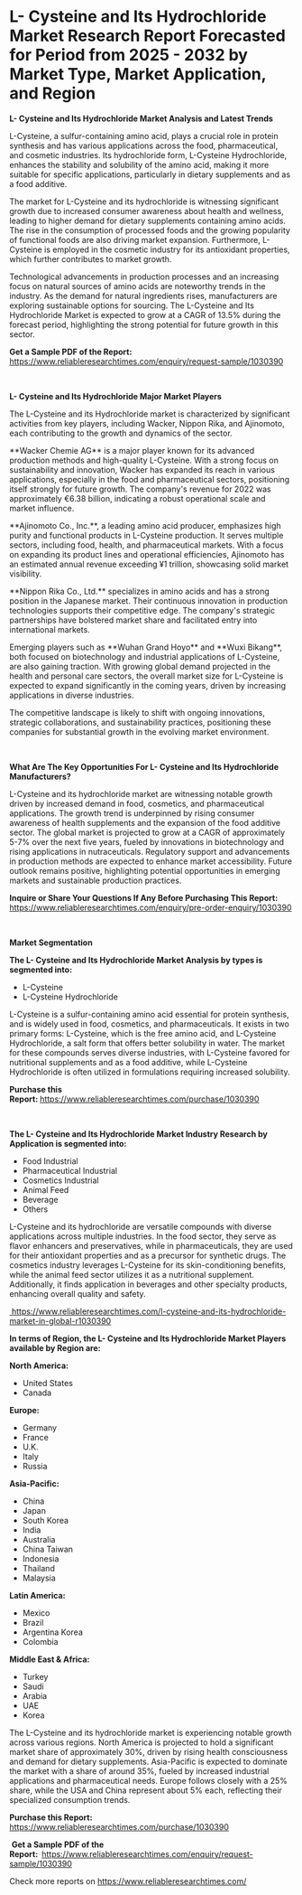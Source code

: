 <p><h1>L- Cysteine and Its Hydrochloride Market Research Report Forecasted for Period from 2025 -  2032 by Market Type, Market Application, and Region</h1></p><p><strong>L- Cysteine and Its Hydrochloride Market Analysis and Latest Trends</strong></p>
<p><p>L-Cysteine, a sulfur-containing amino acid, plays a crucial role in protein synthesis and has various applications across the food, pharmaceutical, and cosmetic industries. Its hydrochloride form, L-Cysteine Hydrochloride, enhances the stability and solubility of the amino acid, making it more suitable for specific applications, particularly in dietary supplements and as a food additive.</p><p>The market for L-Cysteine and its hydrochloride is witnessing significant growth due to increased consumer awareness about health and wellness, leading to higher demand for dietary supplements containing amino acids. The rise in the consumption of processed foods and the growing popularity of functional foods are also driving market expansion. Furthermore, L-Cysteine is employed in the cosmetic industry for its antioxidant properties, which further contributes to market growth.</p><p>Technological advancements in production processes and an increasing focus on natural sources of amino acids are noteworthy trends in the industry. As the demand for natural ingredients rises, manufacturers are exploring sustainable options for sourcing. The L-Cysteine and Its Hydrochloride Market is expected to grow at a CAGR of 13.5% during the forecast period, highlighting the strong potential for future growth in this sector.</p></p>
<p><strong>Get a Sample PDF of the Report:&nbsp;</strong> <a href="https://www.reliableresearchtimes.com/enquiry/request-sample/1030390?utm_campaign=2638&utm_medium=2&utm_source=Github&utm_content=ia&utm_term=21032025&utm_id=l-cysteine-and-its-hydrochloride">https://www.reliableresearchtimes.com/enquiry/request-sample/1030390</a></p>
<p>&nbsp;</p>
<p><strong>L- Cysteine and Its Hydrochloride Major Market Players</strong></p>
<p><p>The L-Cysteine and its Hydrochloride market is characterized by significant activities from key players, including Wacker, Nippon Rika, and Ajinomoto, each contributing to the growth and dynamics of the sector.</p><p>**Wacker Chemie AG** is a major player known for its advanced production methods and high-quality L-Cysteine. With a strong focus on sustainability and innovation, Wacker has expanded its reach in various applications, especially in the food and pharmaceutical sectors, positioning itself strongly for future growth. The company's revenue for 2022 was approximately €6.38 billion, indicating a robust operational scale and market influence.</p><p>**Ajinomoto Co., Inc.**, a leading amino acid producer, emphasizes high purity and functional products in L-Cysteine production. It serves multiple sectors, including food, health, and pharmaceutical markets. With a focus on expanding its product lines and operational efficiencies, Ajinomoto has an estimated annual revenue exceeding ¥1 trillion, showcasing solid market visibility.</p><p>**Nippon Rika Co., Ltd.** specializes in amino acids and has a strong position in the Japanese market. Their continuous innovation in production technologies supports their competitive edge. The company's strategic partnerships have bolstered market share and facilitated entry into international markets.</p><p>Emerging players such as **Wuhan Grand Hoyo** and **Wuxi Bikang**, both focused on biotechnology and industrial applications of L-Cysteine, are also gaining traction. With growing global demand projected in the health and personal care sectors, the overall market size for L-Cysteine is expected to expand significantly in the coming years, driven by increasing applications in diverse industries.</p><p>The competitive landscape is likely to shift with ongoing innovations, strategic collaborations, and sustainability practices, positioning these companies for substantial growth in the evolving market environment.</p></p>
<p>&nbsp;</p>
<p><strong>What Are The Key Opportunities For L- Cysteine and Its Hydrochloride Manufacturers?</strong></p>
<p><p>L-Cysteine and its hydrochloride market are witnessing notable growth driven by increased demand in food, cosmetics, and pharmaceutical applications. The growth trend is underpinned by rising consumer awareness of health supplements and the expansion of the food additive sector. The global market is projected to grow at a CAGR of approximately 5-7% over the next five years, fueled by innovations in biotechnology and rising applications in nutraceuticals. Regulatory support and advancements in production methods are expected to enhance market accessibility. Future outlook remains positive, highlighting potential opportunities in emerging markets and sustainable production practices.</p></p>
<p><strong>Inquire or Share Your Questions If Any Before Purchasing This Report:</strong> <a href="https://www.reliableresearchtimes.com/enquiry/pre-order-enquiry/1030390?utm_campaign=2638&utm_medium=2&utm_source=Github&utm_content=ia&utm_term=21032025&utm_id=l-cysteine-and-its-hydrochloride">https://www.reliableresearchtimes.com/enquiry/pre-order-enquiry/1030390</a></p>
<p>&nbsp;</p>
<p><strong>Market Segmentation</strong></p>
<p><strong>The L- Cysteine and Its Hydrochloride Market Analysis by types is segmented into:</strong></p>
<p><ul><li>L-Cysteine</li><li>L-Cysteine Hydrochloride</li></ul></p>
<p><p>L-Cysteine is a sulfur-containing amino acid essential for protein synthesis, and is widely used in food, cosmetics, and pharmaceuticals. It exists in two primary forms: L-Cysteine, which is the free amino acid, and L-Cysteine Hydrochloride, a salt form that offers better solubility in water. The market for these compounds serves diverse industries, with L-Cysteine favored for nutritional supplements and as a food additive, while L-Cysteine Hydrochloride is often utilized in formulations requiring increased solubility.</p></p>
<p><strong>Purchase this Report:&nbsp;</strong><a href="https://www.reliableresearchtimes.com/purchase/1030390?utm_campaign=2638&utm_medium=2&utm_source=Github&utm_content=ia&utm_term=21032025&utm_id=l-cysteine-and-its-hydrochloride">https://www.reliableresearchtimes.com/purchase/1030390</a></p>
<p>&nbsp;</p>
<p><strong>The L- Cysteine and Its Hydrochloride Market Industry Research by Application is segmented into:</strong></p>
<p><ul><li>Food Industrial</li><li>Pharmaceutical Industrial</li><li>Cosmetics Industrial</li><li>Animal Feed</li><li>Beverage</li><li>Others</li></ul></p>
<p><p>L-Cysteine and its hydrochloride are versatile compounds with diverse applications across multiple industries. In the food sector, they serve as flavor enhancers and preservatives, while in pharmaceuticals, they are used for their antioxidant properties and as a precursor for synthetic drugs. The cosmetics industry leverages L-Cysteine for its skin-conditioning benefits, while the animal feed sector utilizes it as a nutritional supplement. Additionally, it finds application in beverages and other specialty products, enhancing overall quality and safety.</p></p>
<p><a href="https://www.reliableresearchtimes.com/l-cysteine-and-its-hydrochloride-market-in-global-r1030390?utm_campaign=2638&utm_medium=2&utm_source=Github&utm_content=ia&utm_term=21032025&utm_id=l-cysteine-and-its-hydrochloride">&nbsp;https://www.reliableresearchtimes.com/l-cysteine-and-its-hydrochloride-market-in-global-r1030390</a></p>
<p><strong>In terms of Region, the L- Cysteine and Its Hydrochloride Market Players available by Region are:</strong></p>
<p>
    <p> <strong> North America: </strong>
        <ul>
            <li>United States</li>
            <li>Canada</li>
        </ul>
        </p> 
    <p> <strong> Europe: </strong>
        <ul>
            <li>Germany</li>
            <li>France</li>
            <li>U.K.</li>
            <li>Italy</li>
            <li>Russia</li>
        </ul>
        </p> 
    <p> <strong> Asia-Pacific: </strong>
        <ul>
            <li>China</li>
            <li>Japan</li>
            <li>South Korea</li>
            <li>India</li>
            <li>Australia</li>
            <li>China Taiwan</li>
            <li>Indonesia</li>
            <li>Thailand</li>
            <li>Malaysia</li>
        </ul>
        </p> 
    <p> <strong> Latin America: </strong>
        <ul>
            <li>Mexico</li>
            <li>Brazil</li>
            <li>Argentina Korea</li>
            <li>Colombia</li>
        </ul>
        </p> 
    <p> <strong> Middle East & Africa: </strong>
        <ul>
            <li>Turkey</li>
            <li>Saudi</li>
            <li>Arabia</li>
            <li>UAE</li>
            <li>Korea</li>
        </ul>
    </p>
    </p>
<p><p>The L-Cysteine and its hydrochloride market is experiencing notable growth across various regions. North America is projected to hold a significant market share of approximately 30%, driven by rising health consciousness and demand for dietary supplements. Asia-Pacific is expected to dominate the market with a share of around 35%, fueled by increased industrial applications and pharmaceutical needs. Europe follows closely with a 25% share, while the USA and China represent about 5% each, reflecting their specialized consumption trends.</p></p>
<p><strong>Purchase this Report: </strong><a href="https://www.reliableresearchtimes.com/purchase/1030390?utm_campaign=2638&utm_medium=2&utm_source=Github&utm_content=ia&utm_term=21032025&utm_id=l-cysteine-and-its-hydrochloride">https://www.reliableresearchtimes.com/purchase/1030390</a></p>
<p>&nbsp;<strong>Get a Sample PDF of the Report:&nbsp;&nbsp;</strong><a href="https://www.reliableresearchtimes.com/enquiry/request-sample/1030390?utm_campaign=2638&utm_medium=2&utm_source=Github&utm_content=ia&utm_term=21032025&utm_id=l-cysteine-and-its-hydrochloride">https://www.reliableresearchtimes.com/enquiry/request-sample/1030390</a></p>
<p><strong></strong></p>
<p>Check more reports on <a href="https://www.reliableresearchtimes.com/?utm_campaign=2638&utm_medium=2&utm_source=Github&utm_content=ia&utm_term=21032025&utm_id=l-cysteine-and-its-hydrochloride">https://www.reliableresearchtimes.com/</a></p>